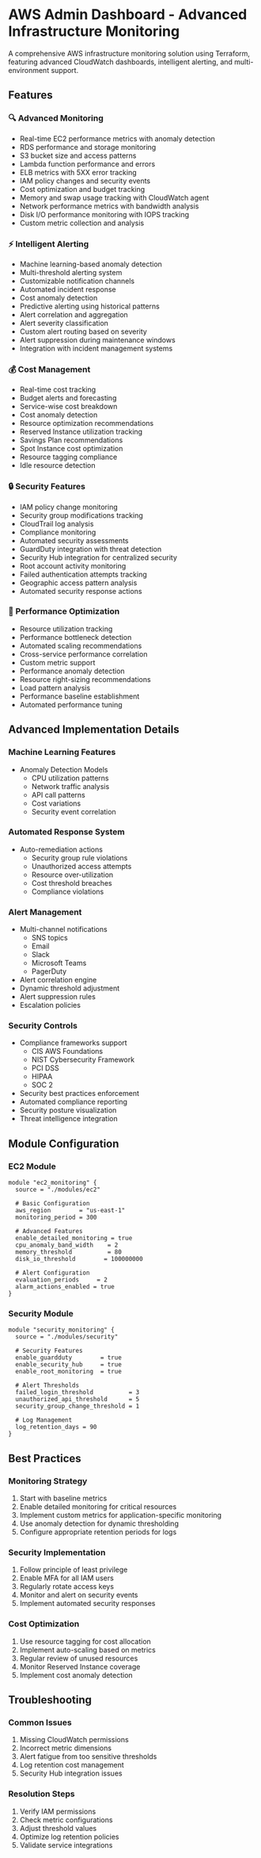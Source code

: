 # AWS Admin Dashboard - Advanced Infrastructure Monitoring

A comprehensive AWS infrastructure monitoring solution using Terraform, featuring advanced CloudWatch dashboards, intelligent alerting, and multi-environment support.

## Features

### 🔍 Advanced Monitoring
- Real-time EC2 performance metrics with anomaly detection
- RDS performance and storage monitoring
- S3 bucket size and access patterns
- Lambda function performance and errors
- ELB metrics with 5XX error tracking
- IAM policy changes and security events
- Cost optimization and budget tracking
- Memory and swap usage tracking with CloudWatch agent
- Network performance metrics with bandwidth analysis
- Disk I/O performance monitoring with IOPS tracking
- Custom metric collection and analysis

### ⚡ Intelligent Alerting
- Machine learning-based anomaly detection
- Multi-threshold alerting system
- Customizable notification channels
- Automated incident response
- Cost anomaly detection
- Predictive alerting using historical patterns
- Alert correlation and aggregation
- Alert severity classification
- Custom alert routing based on severity
- Alert suppression during maintenance windows
- Integration with incident management systems

### 💰 Cost Management
- Real-time cost tracking
- Budget alerts and forecasting
- Service-wise cost breakdown
- Cost anomaly detection
- Resource optimization recommendations
- Reserved Instance utilization tracking
- Savings Plan recommendations
- Spot Instance cost optimization
- Resource tagging compliance
- Idle resource detection

### 🔒 Security Features
- IAM policy change monitoring
- Security group modifications tracking
- CloudTrail log analysis
- Compliance monitoring
- Automated security assessments
- GuardDuty integration with threat detection
- Security Hub integration for centralized security
- Root account activity monitoring
- Failed authentication attempts tracking
- Geographic access pattern analysis
- Automated security response actions

### 🚀 Performance Optimization
- Resource utilization tracking
- Performance bottleneck detection
- Automated scaling recommendations
- Cross-service performance correlation
- Custom metric support
- Performance anomaly detection
- Resource right-sizing recommendations
- Load pattern analysis
- Performance baseline establishment
- Automated performance tuning

## Advanced Implementation Details

### Machine Learning Features
- Anomaly Detection Models
  - CPU utilization patterns
  - Network traffic analysis
  - API call patterns
  - Cost variations
  - Security event correlation

### Automated Response System
- Auto-remediation actions
  - Security group rule violations
  - Unauthorized access attempts
  - Resource over-utilization
  - Cost threshold breaches
  - Compliance violations

### Alert Management
- Multi-channel notifications
  - SNS topics
  - Email
  - Slack
  - Microsoft Teams
  - PagerDuty
- Alert correlation engine
- Dynamic threshold adjustment
- Alert suppression rules
- Escalation policies

### Security Controls
- Compliance frameworks support
  - CIS AWS Foundations
  - NIST Cybersecurity Framework
  - PCI DSS
  - HIPAA
  - SOC 2
- Security best practices enforcement
- Automated compliance reporting
- Security posture visualization
- Threat intelligence integration

## Module Configuration

### EC2 Module
```hcl
module "ec2_monitoring" {
  source = "./modules/ec2"
  
  # Basic Configuration
  aws_region        = "us-east-1"
  monitoring_period = 300
  
  # Advanced Features
  enable_detailed_monitoring = true
  cpu_anomaly_band_width    = 2
  memory_threshold          = 80
  disk_io_threshold        = 100000000
  
  # Alert Configuration
  evaluation_periods     = 2
  alarm_actions_enabled = true
}
```

### Security Module
```hcl
module "security_monitoring" {
  source = "./modules/security"
  
  # Security Features
  enable_guardduty        = true
  enable_security_hub     = true
  enable_root_monitoring  = true
  
  # Alert Thresholds
  failed_login_threshold          = 3
  unauthorized_api_threshold      = 5
  security_group_change_threshold = 1
  
  # Log Management
  log_retention_days = 90
}
```

## Best Practices

### Monitoring Strategy
1. Start with baseline metrics
2. Enable detailed monitoring for critical resources
3. Implement custom metrics for application-specific monitoring
4. Use anomaly detection for dynamic thresholding
5. Configure appropriate retention periods for logs

### Security Implementation
1. Follow principle of least privilege
2. Enable MFA for all IAM users
3. Regularly rotate access keys
4. Monitor and alert on security events
5. Implement automated security responses

### Cost Optimization
1. Use resource tagging for cost allocation
2. Implement auto-scaling based on metrics
3. Regular review of unused resources
4. Monitor Reserved Instance coverage
5. Implement cost anomaly detection

## Troubleshooting

### Common Issues
1. Missing CloudWatch permissions
2. Incorrect metric dimensions
3. Alert fatigue from too sensitive thresholds
4. Log retention cost management
5. Security Hub integration issues

### Resolution Steps
1. Verify IAM permissions
2. Check metric configurations
3. Adjust threshold values
4. Optimize log retention policies
5. Validate service integrations

